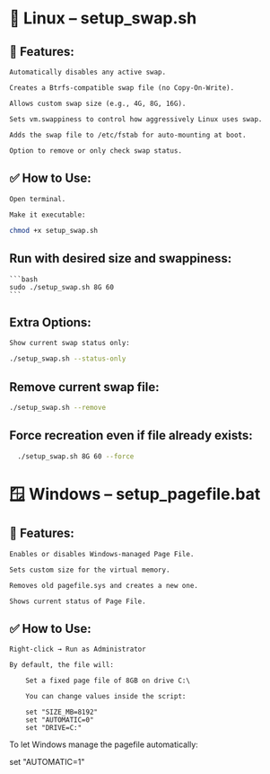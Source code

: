 # 🐧 Linux – setup_swap.sh
## 🔧 Features:

    Automatically disables any active swap.

    Creates a Btrfs-compatible swap file (no Copy-On-Write).

    Allows custom swap size (e.g., 4G, 8G, 16G).

    Sets vm.swappiness to control how aggressively Linux uses swap.

    Adds the swap file to /etc/fstab for auto-mounting at boot.

    Option to remove or only check swap status.

## ✅ How to Use:

    Open terminal.

    Make it executable:
```bash
chmod +x setup_swap.sh
```

## Run with desired size and swappiness:
    ```bash
    sudo ./setup_swap.sh 8G 60
    ```

## Extra Options:

    Show current swap status only:
```bash
./setup_swap.sh --status-only
```

## Remove current swap file:
```bash
./setup_swap.sh --remove
```

## Force recreation even if file already exists:

  ```bash
    ./setup_swap.sh 8G 60 --force
```

# 🪟 Windows – setup_pagefile.bat
## 🔧 Features:

    Enables or disables Windows-managed Page File.

    Sets custom size for the virtual memory.

    Removes old pagefile.sys and creates a new one.

    Shows current status of Page File.

## ✅ How to Use:

    Right-click → Run as Administrator

    By default, the file will:

        Set a fixed page file of 8GB on drive C:\

        You can change values inside the script:

        set "SIZE_MB=8192"
        set "AUTOMATIC=0"
        set "DRIVE=C:"

To let Windows manage the pagefile automatically:

set "AUTOMATIC=1"
